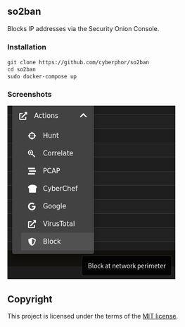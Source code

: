 ## so2ban
Blocks IP addresses via the Security Onion Console.  

### Installation
```
git clone https://github.com/cyberphor/so2ban
cd so2ban
sudo docker-compose up
```

### Screenshots
![action-menu](/Screenshots/action-menu.png)

## Copyright
This project is licensed under the terms of the [MIT license](/LICENSE). 
